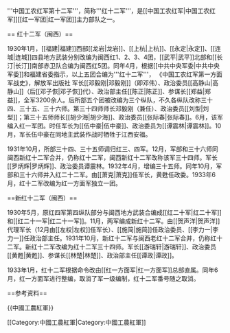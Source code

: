 '''中国工农红军第十二军'''，简称'''红十二军'''，是[[中国工农红军|中国工农红军]][[红一军团|红一军团]]主力部队之一。

== 红十二军（闽西）==

1930年1月，[[福建|福建]]西部[[龙岩|龙岩]]、[[上杭|上杭]]、[[永定|永定]]、[[连城|连城]]四县地方武装分别改编为闽西红1、2、3、4团，[[武平|武平]]北部和[[长汀|长汀]]南部赤卫队合编为闽西红5团。同年4月，根据[[中共中央军委|中共中央军委]]和福建省委指示，以上五团合编为'''红十二军'''，
<ref name="r1">
《中国工农红军第一方面军战史》，解放军出版社
</ref>
军长[[邓毅刚|邓毅刚]]（即邓伟）、政治委员[[高静山|高静山]]（后[[邓子恢|邓子恢]]代）、政治部主任[[陈正|陈正]]、参谋长[[郑益|郑益]]，全军3200余人。后所部五个团被改编为三个纵队，不久各纵队改称三十四、三十五、三十六师。第三十四师师长邓毅刚（兼任）、政治委员[[刘型|刘型]]；第三十五师师长[[胡少海|胡少海]]、政治委员[[张际春|张际春]]。6月，该军编入红一军团。时任军长为[[伍中豪|伍中豪]]、政治委员为[[谭震林|谭震林]]。10月，军长伍中豪在同地主武装作战时牺牲于江西安福。

1931年10月，所部三十四、三十五师调归红三、四军。12月，军部和三十六师同闽西新红十二军合并，仍称红十二军，闽西新红十二军改称该军三十四师。军长[[罗炳辉|罗炳辉]]、政治委员谭震林。1932年4月，增编三十五师。同年10月，军部和三十六师并入红二十二军。由[[萧克|萧克]]任军长，黄甦任政委。1933年6月，红十二军改编为红一方面军独立一团。

==新红十二军（闽西）==

1930年5月，原红四军第四纵队部分与闽西地方武装合编成[[红二十军|红二十军]]和[[红二十一军|红二十一军]]。11月，两军编成新红十二军。由[[贺声洋|贺声洋]]代理军长（12月由[[左权|左权]]任军长）、[[施简|施简]]任政治委员、[[李力一|李力一]]任政治部主任。1931年10月，新红十二军与闽西老红十二军合并，仍称红十二军。新红十二军改编为红十二军三十四师。军长[[游瑞轩|游瑞轩]]、政治委员[[黄甦|黄甦]]、参谋长[[林楚|林楚]]、政治部主任[[谭政|谭政]]。

1933年1月，红十二军根据命令改由[[红一方面军|红一方面军]]总部直属。同年6月，红一方面军进行整编，取消了军一级编制，红十二军番号随之取消。

==参考资料==
<div class="references-small">
<references />
</div>

{{中國工農紅軍}}

[[Category:中國工農紅軍|Category:中國工農紅軍]]